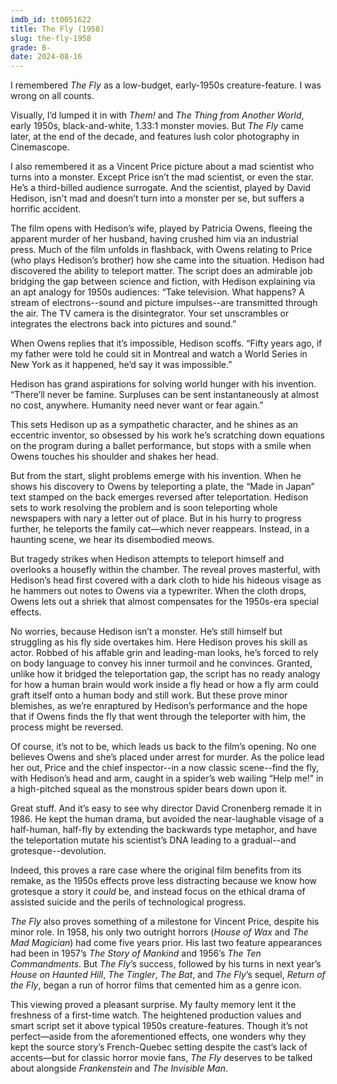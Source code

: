 ```yaml
---
imdb_id: tt0051622
title: The Fly (1958)
slug: the-fly-1958
grade: B-
date: 2024-08-16
---
```


I remembered _The Fly_ as a low-budget, early-1950s creature-feature. I was wrong on all counts.

<!-- end -->

Visually, I’d lumped it in with <span data-imdb-id="">_Them!_</span> and <span data-imdb-id="tt0044121">_The Thing from Another World_</span>, early 1950s, black-and-white, 1.33:1 monster movies. But _The Fly_ came later, at the end of the decade, and features lush color photography in Cinemascope.

I also remembered it as a Vincent Price picture about a mad scientist who turns into a monster. Except Price isn’t the mad scientist, or even the star. He’s a third-billed audience surrogate. And the scientist, played by David Hedison, isn't mad and doesn’t turn into a monster per se, but suffers a horrific accident.

The film opens with Hedison’s wife, played by Patricia Owens, fleeing the apparent murder of her husband, having crushed him via an industrial press. Much of the film unfolds in flashback, with Owens relating to Price (who plays Hedison’s brother) how she came into the situation. Hedison had discovered the ability to teleport matter. The script does an admirable job bridging the gap between science and fiction, with Hedison explaining via an apt analogy for 1950s audiences: “Take television. What happens? A stream of electrons--sound and picture impulses--are transmitted through the air. The TV camera is the disintegrator. Your set unscrambles or integrates the electrons back into pictures and sound.”

When Owens replies that it’s impossible, Hedison scoffs. “Fifty years ago, if my father were told he could sit in Montreal and watch a World Series in New York as it happened, he’d say it was impossible.”

Hedison has grand aspirations for solving world hunger with his invention. “There’ll never be famine. Surpluses can be sent instantaneously at almost no cost, anywhere. Humanity need never want or fear again.”

This sets Hedison up as a sympathetic character, and he shines as an eccentric inventor, so obsessed by his work he’s scratching down equations on the program during a ballet performance, but stops with a smile when Owens touches his shoulder and shakes her head.

But from the start, slight problems emerge with his invention. When he shows his discovery to Owens by teleporting a plate, the “Made in Japan” text stamped on the back emerges reversed after teleportation. Hedison sets to work resolving the problem and is soon teleporting whole newspapers with nary a letter out of place. But in his hurry to progress further, he teleports the family cat—which never reappears. Instead, in a haunting scene, we hear its disembodied meows.

But tragedy strikes when Hedison attempts to teleport himself and overlooks a housefly within the chamber. The reveal proves masterful, with Hedison’s head first covered with a dark cloth to hide his hideous visage as he hammers out notes to Owens via a typewriter. When the cloth drops, Owens lets out a shriek that almost compensates for the 1950s-era special effects.

No worries, because Hedison isn’t a monster. He’s still himself but struggling as his fly side overtakes him. Here Hedison proves his skill as actor. Robbed of his affable grin and leading-man looks, he’s forced to rely on body language to convey his inner turmoil and he convinces. Granted, unlike how it bridged the teleportation gap, the script has no ready analogy for how a human brain would work inside a fly head or how a fly arm could graft itself onto a human body and still work. But these prove minor blemishes, as we’re enraptured by Hedison’s performance and the hope that if Owens finds the fly that went through the teleporter with him, the process might be reversed.

Of course, it’s not to be, which leads us back to the film’s opening. No one believes Owens and she’s placed under arrest for murder. As the police lead her out, Price and the chief inspector--in a now classic scene--find the fly, with Hedison’s head and arm, caught in a spider’s web wailing “Help me!” in a high-pitched squeal as the monstrous spider bears down upon it.

Great stuff. And it’s easy to see why director David Cronenberg remade it in 1986. He kept the human drama, but avoided the near-laughable visage of a half-human, half-fly by extending the backwards type metaphor, and have the teleportation mutate his scientist’s DNA leading to a gradual--and grotesque--devolution.

Indeed, this proves a rare case where the original film benefits from its remake, as the 1950s effects prove less distracting because we know how grotesque a story it _could_ be, and instead focus on the ethical drama of assisted suicide and the perils of technological progress.

_The Fly_ also proves something of a milestone for Vincent Price, despite his minor role. In 1958, his only two outright horrors (<span data-imdb-id="tt0045888">_House of Wax_</span> and <span data-imdb-id="tt0047200">_The Mad Magician_</span>) had come five years prior. His last two feature appearances had been in 1957’s <span data-imdb-id="tt0051016">_The Story of Mankind_</span> and 1956’s <span data-imdb-id="tt0049833">_The Ten Commandments_</span>. But _The Fly_’s success, followed by his turns in next year’s <span data-imdb-id="tt0051744">_House on Haunted Hill_</span>, <span data-imdb-id="tt0053363">_The Tingler_</span>, <span data-imdb-id="tt0052602">_The Bat_</span>, and _The Fly_’s sequel, <span data-imdb-id="tt0053219">_Return of the Fly_</span>, began a run of horror films that cemented him as a genre icon.

This viewing proved a pleasant surprise. My faulty memory lent it the freshness of a first-time watch. The heightened production values and smart script set it above typical 1950s creature-features. Though it’s not perfect—aside from the aforementioned effects, one wonders why they kept the source story’s French-Quebec setting despite the cast’s lack of accents—but for classic horror movie fans, _The Fly_ deserves to be talked about alongside <span data-imdb-id="tt0021884">_Frankenstein_</span> and <span data-imdb-id="tt0024184">_The Invisible Man_</span>.
